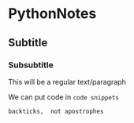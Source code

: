 # PythonNotes

## Subtitle

### Subsubtitle

This will be a regular text/paragraph

We can put code in `code snippets`

`backticks, 
not apostrophes`

```python 

